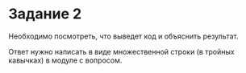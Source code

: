 <h1>Задание 2</h1>

Необходимо посмотреть, что выведет код и объяснить результат.

Ответ нужно написать в виде множественной строки (в тройных кавычках) в модуле с вопросом. 